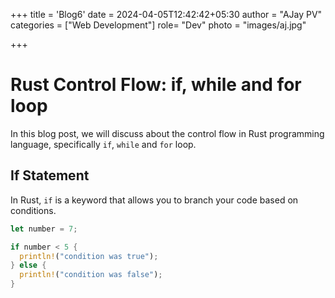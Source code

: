 +++
title = 'Blog6'
date = 2024-04-05T12:42:42+05:30
author = "AJay PV"
categories = ["Web Development"]
role= "Dev"
photo = "images/aj.jpg"

+++

# Rust Control Flow: if, while and for loop

In this blog post, we will discuss about the control flow in Rust programming language, specifically `if`, `while` and `for` loop.

## If Statement

In Rust, `if` is a keyword that allows you to branch your code based on conditions.

```rust
let number = 7;

if number < 5 {
  println!("condition was true");
} else {
  println!("condition was false");
}

